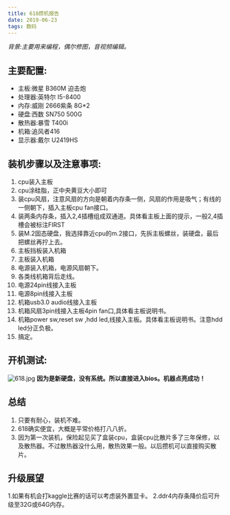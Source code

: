 ```yaml
---
title: 618攒机报告
date: 2019-06-23 
tags: 数码
---
```



*背景:主要用来编程，偶尔修图，音视频编辑。*

## 主要配置:
+ 主板:微星 B360M 迫击炮
+ 处理器:英特尔 I5-8400 
+  内存:威刚 2666紫条 8G*2
+  硬盘:西数 SN750 500G
+ 散热器:暴雪 T400i
+ 机箱:追风者416
+ 显示器:戴尔 U2419HS
<!-- more -->

## 装机步骤以及注意事项:

1. cpu装入主板
2. cpu涂硅脂，正中央黄豆大小即可
3. 装cpu风扇，注意风扇的方向是朝着内存条一侧，风扇的作用是吸气；有线的一侧朝下，插入主板cpu fan接口。
4. 装两条内存条，插入2,4插槽组成双通道。具体看主板上面的提示，一般2,4插槽会被标注FIRST
5. 装M.2固态硬盘，我选择靠近cpu的m.2接口，先拆主板螺丝，装硬盘，最后把螺丝再拧上去。
6. 主板挡板装入机箱
7. 主板装入机箱
8. 电源装入机箱，电源风扇朝下。
9. 各类线机箱背后走线。
10. 电源24pin线接入主板
11. 电源8pin线接入主板
12. 机箱usb3.0 audio线接入主板
13. 机箱风扇3pin线接入主板4pin fan口,具体看主板说明书。
14. 机箱power sw,reset sw ,hdd led,线接入主板。具体看主板说明书。注意hdd led分正负极。
15. 搞定。
## 开机测试:
![618.jpg](https://s2.loli.net/2022/04/02/SZ9hKXH8VWcQiyN.jpg)
**因为是新硬盘，没有系统。所以直接进入bios。机器点亮成功！**

## 总结
1. 只要有耐心，装机不难。
2. 618确实便宜，大概是平常价格打八八折。
3. 因为第一次装机，保险起见买了盒装cpu，盒装cpu比散片多了三年保修，以及散热器。不过散热器没什么用，散热效果一般。以后攒机可以直接购买散片。

## 升级展望
1.如果有机会打kaggle比赛的话可以考虑装外置显卡。
2.ddr4内存条降价后可升级至32G或64G内存。












